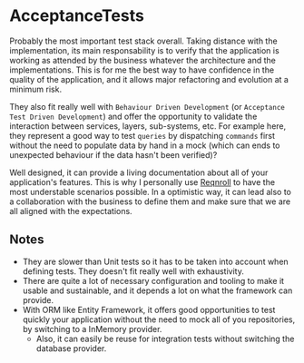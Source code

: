 # AcceptanceTests
Probably the most important test stack overall.
Taking distance with the implementation, its main responsability is to verify that the application is working as attended by the business whatever the architecture and the implementations.
This is for me the best way to have confidence in the quality of the application, and it allows major refactoring and evolution at a minimum risk.

They also fit really well with `Behaviour Driven Development` (or `Acceptance Test Driven Development`) and offer the opportunity to validate the interaction between services, layers, sub-systems, etc.
For example here, they represent a good way to test `queries` by dispatching `commands` first without the need to populate data by hand in a mock (which can ends to unexpected behaviour if the data hasn't been verified)?

Well designed, it can provide a living documentation about all of your application's features. This is why I personally use [Reqnroll](https://github.com/reqnroll/Reqnroll) to have the most understable scenarios possible. In a optimistic way, it can lead also to a collaboration with the business to define them and make sure that we are all aligned with the expectations.

## Notes
- They are slower than Unit tests so it has to be taken into account when defining tests. They doesn't fit really well with exhaustivity.
- There are quite a lot of necessary configuration and tooling to make it usable and sustainable, and it depends a lot on what the framework can provide.
- With ORM like Entity Framework, it offers good opportunities to test quickly your application without the need to mock all of you repositories, by switching to a InMemory provider.
	- Also, it can easily be reuse for integration tests without switching the database provider.